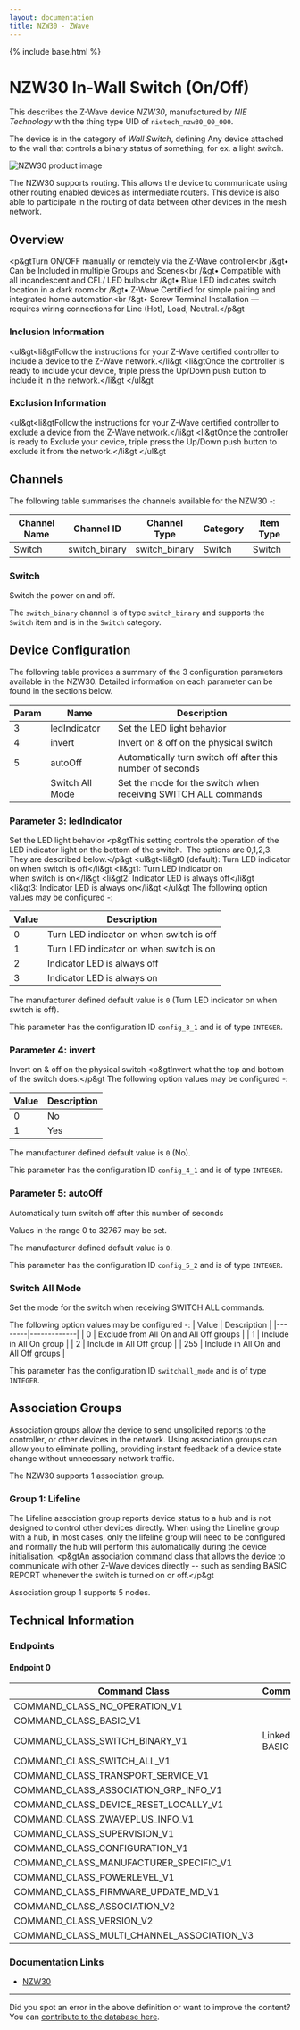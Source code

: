 ```yaml
---
layout: documentation
title: NZW30 - ZWave
---
```


{% include base.html %}

# NZW30 In-Wall Switch (On/Off)
This describes the Z-Wave device *NZW30*, manufactured by *NIE Technology* with the thing type UID of ```nietech_nzw30_00_000```.

The device is in the category of *Wall Switch*, defining Any device attached to the wall that controls a binary status of something, for ex. a light switch.

![NZW30 product image](https://opensmarthouse.org/zwavedatabase/805/image/)


The NZW30 supports routing. This allows the device to communicate using other routing enabled devices as intermediate routers.  This device is also able to participate in the routing of data between other devices in the mesh network.

## Overview

<p&gtTurn ON/OFF manually or remotely via the Z-Wave controller<br /&gt• Can be Included in multiple Groups and Scenes<br /&gt• Compatible with all incandescent and CFL/ LED bulbs<br /&gt• Blue LED indicates switch location in a dark room<br /&gt• Z-Wave Certified for simple pairing and integrated home automation<br /&gt• Screw Terminal Installation — requires wiring connections for Line (Hot), Load, Neutral.</p&gt

### Inclusion Information

<ul&gt<li&gtFollow the instructions for your Z-Wave certified controller to include a device to the Z-Wave network.</li&gt <li&gtOnce the controller is ready to include your device, triple press the Up/Down push button to include it in the network.</li&gt </ul&gt

### Exclusion Information

<ul&gt<li&gtFollow the instructions for your Z-Wave certified controller to exclude a device from the Z-Wave network.</li&gt <li&gtOnce the controller is ready to Exclude your device, triple press the Up/Down push button to exclude it from the network.</li&gt </ul&gt

## Channels

The following table summarises the channels available for the NZW30 -:

| Channel Name | Channel ID | Channel Type | Category | Item Type |
|--------------|------------|--------------|----------|-----------|
| Switch | switch_binary | switch_binary | Switch | Switch | 

### Switch
Switch the power on and off.

The ```switch_binary``` channel is of type ```switch_binary``` and supports the ```Switch``` item and is in the ```Switch``` category.



## Device Configuration

The following table provides a summary of the 3 configuration parameters available in the NZW30.
Detailed information on each parameter can be found in the sections below.

| Param | Name  | Description |
|-------|-------|-------------|
| 3 | ledIndicator | Set the LED light behavior |
| 4 | invert | Invert on & off on the physical switch |
| 5 | autoOff | Automatically turn switch off after this number of seconds |
|  | Switch All Mode | Set the mode for the switch when receiving SWITCH ALL commands |

### Parameter 3: ledIndicator

Set the LED light behavior
<p&gtThis setting controls the operation of the LED indicator light on the bottom of the switch.  The options are 0,1,2,3.  They are described below.</p&gt <ul&gt<li&gt0 (default): Turn LED indicator on when switch is off</li&gt <li&gt1: Turn LED indicator on when switch is on</li&gt <li&gt2: Indicator LED is always off</li&gt <li&gt3: Indicator LED is always on</li&gt </ul&gt
The following option values may be configured -:

| Value  | Description |
|--------|-------------|
| 0 | Turn LED indicator on when switch is off |
| 1 | Turn LED indicator on when switch is on |
| 2 | Indicator LED is always off |
| 3 | Indicator LED is always on |

The manufacturer defined default value is ```0``` (Turn LED indicator on when switch is off).

This parameter has the configuration ID ```config_3_1``` and is of type ```INTEGER```.


### Parameter 4: invert

Invert on & off on the physical switch
<p&gtInvert what the top and bottom of the switch does.</p&gt
The following option values may be configured -:

| Value  | Description |
|--------|-------------|
| 0 | No |
| 1 | Yes |

The manufacturer defined default value is ```0``` (No).

This parameter has the configuration ID ```config_4_1``` and is of type ```INTEGER```.


### Parameter 5: autoOff

Automatically turn switch off after this number of seconds

Values in the range 0 to 32767 may be set.

The manufacturer defined default value is ```0```.

This parameter has the configuration ID ```config_5_2``` and is of type ```INTEGER```.

### Switch All Mode

Set the mode for the switch when receiving SWITCH ALL commands.

The following option values may be configured -:
| Value  | Description |
|--------|-------------|
| 0 | Exclude from All On and All Off groups |
| 1 | Include in All On group |
| 2 | Include in All Off group |
| 255 | Include in All On and All Off groups |

This parameter has the configuration ID ```switchall_mode``` and is of type ```INTEGER```.


## Association Groups

Association groups allow the device to send unsolicited reports to the controller, or other devices in the network. Using association groups can allow you to eliminate polling, providing instant feedback of a device state change without unnecessary network traffic.

The NZW30 supports 1 association group.

### Group 1: Lifeline

The Lifeline association group reports device status to a hub and is not designed to control other devices directly. When using the Lineline group with a hub, in most cases, only the lifeline group will need to be configured and normally the hub will perform this automatically during the device initialisation.
<p&gtAn association command class that allows the device to communicate with other Z-Wave devices directly -- such as sending BASIC REPORT whenever the switch is turned on or off.</p&gt

Association group 1 supports 5 nodes.

## Technical Information

### Endpoints

#### Endpoint 0

| Command Class | Comment |
|---------------|---------|
| COMMAND_CLASS_NO_OPERATION_V1| |
| COMMAND_CLASS_BASIC_V1| |
| COMMAND_CLASS_SWITCH_BINARY_V1| Linked to BASIC|
| COMMAND_CLASS_SWITCH_ALL_V1| |
| COMMAND_CLASS_TRANSPORT_SERVICE_V1| |
| COMMAND_CLASS_ASSOCIATION_GRP_INFO_V1| |
| COMMAND_CLASS_DEVICE_RESET_LOCALLY_V1| |
| COMMAND_CLASS_ZWAVEPLUS_INFO_V1| |
| COMMAND_CLASS_SUPERVISION_V1| |
| COMMAND_CLASS_CONFIGURATION_V1| |
| COMMAND_CLASS_MANUFACTURER_SPECIFIC_V1| |
| COMMAND_CLASS_POWERLEVEL_V1| |
| COMMAND_CLASS_FIRMWARE_UPDATE_MD_V1| |
| COMMAND_CLASS_ASSOCIATION_V2| |
| COMMAND_CLASS_VERSION_V2| |
| COMMAND_CLASS_MULTI_CHANNEL_ASSOCIATION_V3| |

### Documentation Links

* [NZW30](https://opensmarthouse.org/zwavedatabase/805/NZW30manual171102.pdf)

---

Did you spot an error in the above definition or want to improve the content?
You can [contribute to the database here](https://opensmarthouse.org/zwavedatabase/805).

